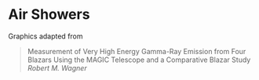 # Air Showers


Graphics adapted from

> Measurement of Very High Energy Gamma-Ray Emission from Four Blazars Using the MAGIC Telescope and a Comparative Blazar Study  
> *Robert M. Wagner*
